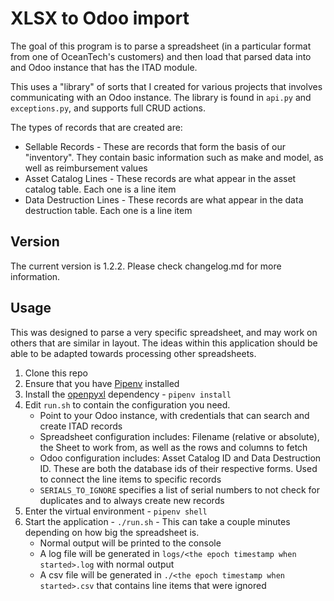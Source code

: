 # XLSX to Odoo import

The goal of this program is to parse a spreadsheet (in a particular format from one of OceanTech's customers)
and then load that parsed data into and Odoo instance that has the ITAD module.

This uses a "library" of sorts that I created for various projects that involves communicating with an Odoo instance.
The library is found in `api.py` and `exceptions.py`, and supports full CRUD actions.

The types of records that are created are:

* Sellable Records - These are records that form the basis of our "inventory". They contain basic information such as make and model, as well as reimbursement values
* Asset Catalog Lines - These records are what appear in the asset catalog table. Each one is a line item
* Data Destruction Lines - These records are what appear in the data destruction table. Each one is a line item

## Version

The current version is 1.2.2. Please check changelog.md for more information.

## Usage

This was designed to parse a very specific spreadsheet, and may work on others that are similar in layout.
The ideas within this application should be able to be adapted towards processing other spreadsheets.

1. Clone this repo
1. Ensure that you have [Pipenv](https://github.com/pypa/pipenv) installed
1. Install the [openpyxl](https://bitbucket.org/openpyxl/openpyxl/src/default/) dependency - `pipenv install`
1. Edit `run.sh` to contain the configuration you need.
    * Point to your Odoo instance, with credentials that can search and create ITAD records
    * Spreadsheet configuration includes: Filename (relative or absolute), the Sheet to work from, as well as the rows and columns to fetch
    * Odoo configuration includes: Asset Catalog ID and Data Destruction ID. These are both the database ids of their respective forms. Used to connect the line items to specific records
    * `SERIALS_TO_IGNORE` specifies a list of serial numbers to not check for duplicates and to always create new records
6. Enter the virtual environment - `pipenv shell`
1. Start the application - `./run.sh` - This can take a couple minutes depending on how big the spreadsheet is.
    * Normal output will be printed to the console
    * A log file will be generated in `logs/<the epoch timestamp when started>.log` with normal output
    * A csv file will be generated in `./<the epoch timestamp when started>.csv` that contains line items that were ignored